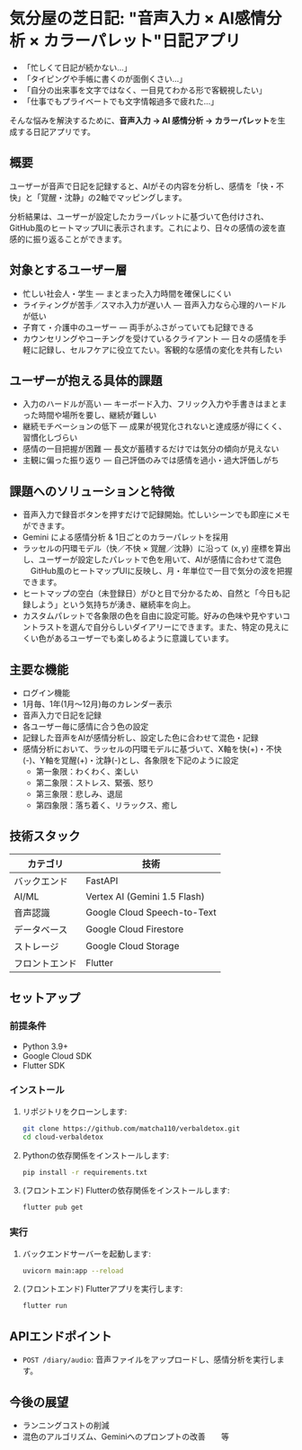 # 気分屋の芝日記: "音声入力 × AI感情分析 × カラーパレット"日記アプリ

- 「忙しくて日記が続かない…」
- 「タイピングや手帳に書くのが面倒くさい…」
- 「自分の出来事を文字ではなく、一目見てわかる形で客観視したい」
- 「仕事でもプライベートでも文字情報過多で疲れた…」

そんな悩みを解決するために、**音声入力 → AI 感情分析 → カラーパレット**を生成する日記アプリです。

## 概要

ユーザーが音声で日記を記録すると、AIがその内容を分析し、感情を「快・不快」と「覚醒・沈静」の2軸でマッピングします。

分析結果は、ユーザーが設定したカラーパレットに基づいて色付けされ、GitHub風のヒートマップUIに表示されます。これにより、日々の感情の波を直感的に振り返ることができます。

## 対象とするユーザー層
- 忙しい社会人・学生 — まとまった入力時間を確保しにくい
- ライティングが苦手／スマホ入力が遅い人 — 音声入力なら心理的ハードルが低い
- 子育て・介護中のユーザー — 両手がふさがっていても記録できる
- カウンセリングやコーチングを受けているクライアント — 日々の感情を手軽に記録し、セルフケアに役立てたい。客観的な感情の変化を共有したい

## ユーザーが抱える具体的課題
- 入力のハードルが高い — キーボード入力、フリック入力や手書きはまとまった時間や場所を要し、継続が難しい
- 継続モチベーションの低下 — 成果が視覚化されないと達成感が得にくく、習慣化しづらい
- 感情の一目把握が困難 — 長文が蓄積するだけでは気分の傾向が見えない
- 主観に偏った振り返り — 自己評価のみでは感情を過小・過大評価しがち

## 課題へのソリューションと特徴
- 音声入力で録音ボタンを押すだけで記録開始。忙しいシーンでも即座にメモができます。
- Gemini による感情分析 & 1日ごとのカラーパレットを採用
- ラッセルの円環モデル（快／不快 × 覚醒／沈静）に沿って (x, y) 座標を算出し、ユーザーが設定したパレットで色を用いて、AIが感情に合わせて混色
　GitHub風のヒートマップUIに反映し、月・年単位で一目で気分の波を把握できます。
- ヒートマップの空白（未登録日）がひと目で分かるため、自然と「今日も記録しよう」という気持ちが湧き、継続率を向上。
- カスタムパレットで各象限の色を自由に設定可能。好みの色味や見やすいコントラストを選んで自分らしいダイアリーにできます。また、特定の見えにくい色があるユーザーでも楽しめるように意識しています。

## 主要な機能
- ログイン機能
- 1月毎、1年(1月～12月)毎のカレンダー表示
- 音声入力で日記を記録
- 各ユーザー毎に感情に合う色の設定
- 記録した音声をAIが感情分析し、設定した色に合わせて混色・記録
- 感情分析において、ラッセルの円環モデルに基づいて、X軸を快(+)・不快(-)、Y軸を覚醒(+)・沈静(-)とし、各象限を下記のように設定
  - 第一象限：わくわく、楽しい
  - 第二象限：ストレス、緊張、怒り
  - 第三象限：悲しみ、退屈
  - 第四象限：落ち着く、リラックス、癒し

## 技術スタック

| カテゴリ | 技術 |
|---|---|
| バックエンド | FastAPI |
| AI/ML | Vertex AI (Gemini 1.5 Flash) |
| 音声認識 | Google Cloud Speech-to-Text |
| データベース | Google Cloud Firestore |
| ストレージ | Google Cloud Storage |
| フロントエンド | Flutter |

## セットアップ

### 前提条件

- Python 3.9+
- Google Cloud SDK
- Flutter SDK

### インストール

1. リポジトリをクローンします:
   ```bash
   git clone https://github.com/matcha110/verbaldetox.git
   cd cloud-verbaldetox
   ```

2. Pythonの依存関係をインストールします:
   ```bash
   pip install -r requirements.txt
   ```

3. (フロントエンド) Flutterの依存関係をインストールします:
   ```bash
   flutter pub get
   ```

### 実行

1. バックエンドサーバーを起動します:
   ```bash
   uvicorn main:app --reload
   ```

2. (フロントエンド) Flutterアプリを実行します:
   ```bash
   flutter run
   ```

## APIエンドポイント

- `POST /diary/audio`: 音声ファイルをアップロードし、感情分析を実行します。

## 今後の展望
- ランニングコストの削減
- 混色のアルゴリズム、Geminiへのプロンプトの改善　　等